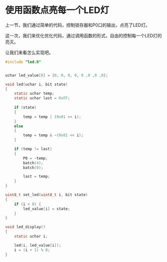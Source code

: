 # 使用函数点亮每一个LED灯

 上一节，我们通过简单的代码，控制锁存器和P0口的输出，点亮了LED灯。

这一次，我们来优化优化代码，通过调用函数的形式，自由的控制每一个LED灯的亮灭。

让我们来看怎么实现吧。

```c
#include "led.h"


uchar led_value[8] = {0, 0, 0, 0, 0 ,0 ,0 ,0};

void led(uchar i, bit state)
{
    static uchar temp;
    static uchar last = 0xFF;
    
    if (state)
    {
        temp = temp | (0x01 << i);
    }
    else
    {
        temp = temp & ~(0x01 << i);
    }

    if (temp != last)
    {
        P0 = ~temp;
        batch(4);
        batch(0);

        last = temp;
    }
}

uint8_t set_led(uint8_t i, bit state)
{
    if (i < 8) {
    	led_value[i] = state;    
    }
}

void led_display()
{
    static uchar i;

    led(i, led_value[i]);
    i = (i + 1) % 8;
}
```



